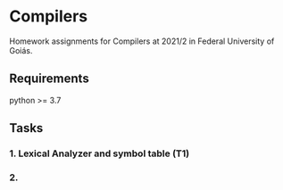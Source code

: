 # Compilers

Homework assignments for Compilers at 2021/2 in Federal University of Goiás.



## Requirements

python >= 3.7



## Tasks

### 1. Lexical Analyzer and symbol table (T1)
### 2.
